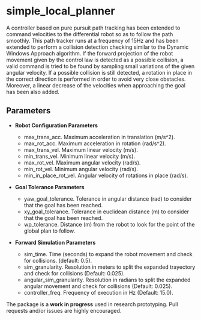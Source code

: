 # simple_local_planner 
A controller based on pure pursuit path tracking has been extended to command velocities to the differential robot so as to follow the path smoothly.
This path tracker runs at a frequency of 15Hz and has been extended to perform a collision detection checking similar to the Dynamic Windows Approach algorithm.
If the forward projection of the robot movement given by the control law is detected as a possible collision, a valid command is tried to be found by
sampling small variations of the given angular velocity. If a possible collision is still detected, a rotation in place in the correct direction is
performed in order to avoid very close obstacles. Moreover, a linear decrease of the velocities when approaching the goal has been also added.

## Parameters

* **Robot Configuration Parameters**
	- max_trans_acc. Maximum acceleration in translation (m/s^2).
  	- max_rot_acc. Maximum acceleration in rotation (rad/s^2).
  	- max_trans_vel. Maximum linear velocity (m/s).
  	- min_trans_vel. Minimum linear velocity (m/s).
  	- max_rot_vel. Maximum angular velocity (rad/s).
  	- min_rot_vel. Minimum angular velocity (rad/s).
  	- min_in_place_rot_vel. Angular velocity of rotations in place (rad/s).

* **Goal Tolerance Parameters**
	- yaw_goal_tolerance. Tolerance in angular distance (rad) to consider that the goal has been reached.
	- xy_goal_tolerance. Tolerance in euclidean distance (m) to consider that the goal has been reached.
	- wp_tolerance. Distance (m) from the robot to look for the point of the global plan to follow.
  
* **Forward Simulation Parameters**
	- sim_time. Time (seconds) to expand the robot movement and check for collisions. (default: 0.5).
	- sim_granularity. Resolution in meters to split the expanded trayectory and check for collisions (Default: 0.025).
	- angular_sim_granularity. Resolution in radians to split the expanded angular movement and check for collisions (Default: 0.025).
	- controller_freq. Frequency of execution in Hz (Default: 15.0).


The package is a **work in progress** used in research prototyping. Pull requests and/or issues are highly encouraged.
